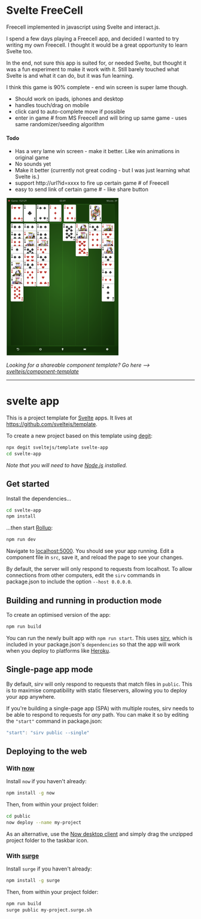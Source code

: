 # Svelte FreeCell

Freecell implemented in javascript using Svelte and interact.js.

I spend a few days playing a Freecell app, and decided I wanted to try writing my own Freecell. I thought it would be a great opportunity to learn Svelte too.

In the end, not sure this app is suited for, or needed Svelte, but thought it was a fun experiment to make it work with it. Still barely touched what Svelte is and what it can do, but it was fun learning.

I think this game is 90% complete - end win screen is super lame though. 

* Should work on ipads, iphones and desktop
* handles touch/drag on mobile
* click card to auto-complete move if possible
* enter in game # from MS Freecell and will bring up same game - uses same randomizer/seeding algorithm

#### Todo

* Has a very lame win screen - make it better. Like win animations in original game
* No sounds yet
* Make it better (currently not great coding - but I was just learning what Svelte is.)
* support http://url?id=xxxx to fire up certain game # of Freecell
* easy to send link of certain game # - like share button


<img src="/public/images/freecell_screenshot.png" width="300"/>


*Looking for a shareable component template? Go here --> [sveltejs/component-template](https://github.com/sveltejs/component-template)*

---

# svelte app

This is a project template for [Svelte](https://svelte.dev) apps. It lives at https://github.com/sveltejs/template.

To create a new project based on this template using [degit](https://github.com/Rich-Harris/degit):

```bash
npx degit sveltejs/template svelte-app
cd svelte-app
```

*Note that you will need to have [Node.js](https://nodejs.org) installed.*


## Get started

Install the dependencies...

```bash
cd svelte-app
npm install
```

...then start [Rollup](https://rollupjs.org):

```bash
npm run dev
```

Navigate to [localhost:5000](http://localhost:5000). You should see your app running. Edit a component file in `src`, save it, and reload the page to see your changes.

By default, the server will only respond to requests from localhost. To allow connections from other computers, edit the `sirv` commands in package.json to include the option `--host 0.0.0.0`.


## Building and running in production mode

To create an optimised version of the app:

```bash
npm run build
```

You can run the newly built app with `npm run start`. This uses [sirv](https://github.com/lukeed/sirv), which is included in your package.json's `dependencies` so that the app will work when you deploy to platforms like [Heroku](https://heroku.com).


## Single-page app mode

By default, sirv will only respond to requests that match files in `public`. This is to maximise compatibility with static fileservers, allowing you to deploy your app anywhere.

If you're building a single-page app (SPA) with multiple routes, sirv needs to be able to respond to requests for *any* path. You can make it so by editing the `"start"` command in package.json:

```js
"start": "sirv public --single"
```


## Deploying to the web

### With [now](https://zeit.co/now)

Install `now` if you haven't already:

```bash
npm install -g now
```

Then, from within your project folder:

```bash
cd public
now deploy --name my-project
```

As an alternative, use the [Now desktop client](https://zeit.co/download) and simply drag the unzipped project folder to the taskbar icon.

### With [surge](https://surge.sh/)

Install `surge` if you haven't already:

```bash
npm install -g surge
```

Then, from within your project folder:

```bash
npm run build
surge public my-project.surge.sh
```
